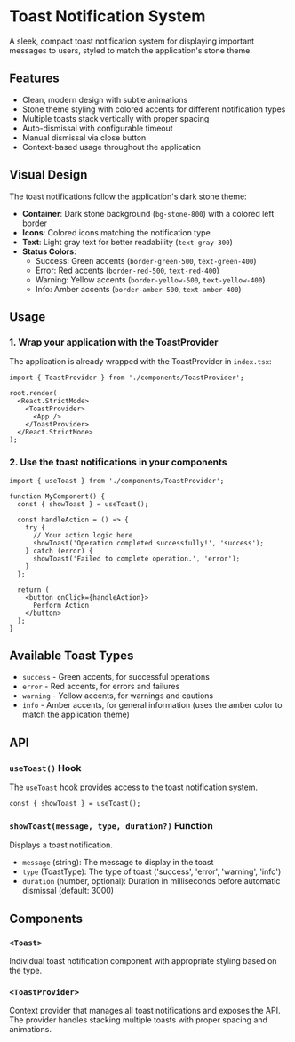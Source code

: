 # Toast Notification System

A sleek, compact toast notification system for displaying important messages to users, styled to match the application's stone theme.

## Features

- Clean, modern design with subtle animations
- Stone theme styling with colored accents for different notification types
- Multiple toasts stack vertically with proper spacing
- Auto-dismissal with configurable timeout
- Manual dismissal via close button
- Context-based usage throughout the application

## Visual Design

The toast notifications follow the application's dark stone theme:

- **Container**: Dark stone background (`bg-stone-800`) with a colored left border
- **Icons**: Colored icons matching the notification type
- **Text**: Light gray text for better readability (`text-gray-300`)
- **Status Colors**:
  - Success: Green accents (`border-green-500`, `text-green-400`)
  - Error: Red accents (`border-red-500`, `text-red-400`)
  - Warning: Yellow accents (`border-yellow-500`, `text-yellow-400`) 
  - Info: Amber accents (`border-amber-500`, `text-amber-400`)

## Usage

### 1. Wrap your application with the ToastProvider

The application is already wrapped with the ToastProvider in `index.tsx`:

```tsx
import { ToastProvider } from './components/ToastProvider';

root.render(
  <React.StrictMode>
    <ToastProvider>
      <App />
    </ToastProvider>
  </React.StrictMode>
);
```

### 2. Use the toast notifications in your components

```tsx
import { useToast } from './components/ToastProvider';

function MyComponent() {
  const { showToast } = useToast();
  
  const handleAction = () => {
    try {
      // Your action logic here
      showToast('Operation completed successfully!', 'success');
    } catch (error) {
      showToast('Failed to complete operation.', 'error');
    }
  };
  
  return (
    <button onClick={handleAction}>
      Perform Action
    </button>
  );
}
```

## Available Toast Types

- `success` - Green accents, for successful operations
- `error` - Red accents, for errors and failures
- `warning` - Yellow accents, for warnings and cautions
- `info` - Amber accents, for general information (uses the amber color to match the application theme)

## API

### `useToast()` Hook

The `useToast` hook provides access to the toast notification system.

```tsx
const { showToast } = useToast();
```

### `showToast(message, type, duration?)` Function

Displays a toast notification.

- `message` (string): The message to display in the toast
- `type` (ToastType): The type of toast ('success', 'error', 'warning', 'info')
- `duration` (number, optional): Duration in milliseconds before automatic dismissal (default: 3000)

## Components

### `<Toast>`

Individual toast notification component with appropriate styling based on the type.

### `<ToastProvider>`

Context provider that manages all toast notifications and exposes the API. The provider handles stacking multiple toasts with proper spacing and animations. 